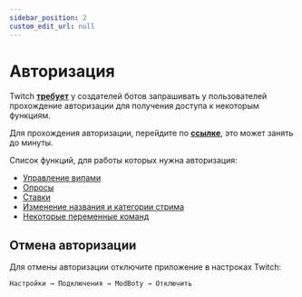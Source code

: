 ```yaml
---
sidebar_position: 2
custom_edit_url: null
---
```


# Авторизация


Twitch **[требует](https://dev.twitch.tv/docs/authentication#user-access-tokens)** у создателей ботов запрашивать у пользователей прохождение авторизации для получения доступа к некоторым функциям.

Для прохождения авторизации, перейдите по **[ссылке](https://id.twitch.tv/oauth2/authorize?response_type=code&client_id=xiudfd2nsod7a4kukl5bluhjt5wedo&redirect_uri=https://modboty-auth.onrender.com/api/v1/auth&scope=channel:read:subscriptions+moderation:read+channel:manage:broadcast+channel:manage:polls+channel:manage:predictions+channel:read:polls+channel:read:predictions+channel:read:vips+channel:manage:vips&force_verify=true)**, это может занять до минуты.

Список функций, для работы которых нужна авторизация:
- [Управление випами](./vips.md)
- [Опросы](./polls.md)
- [Ставки](./predictions.md)
- [Изменение названия и категории стрима](./stream-info.md)
- [Некоторые переменные команд](./commands/variables.md)

## Отмена авторизации

Для отмены авторизации отключите приложение в настроках Twitch:

`Настройки → Подключения → ModBoty → Отключить`